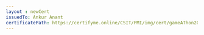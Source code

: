 ```yaml
--- 
layout : newCert 
issuedTo: Ankur Anant 
certificatePath: https://certifyme.online/CSIT/PMI/img/cert/gameAThon2021/AnkurAnant_c9cbd.png
--- 
```

